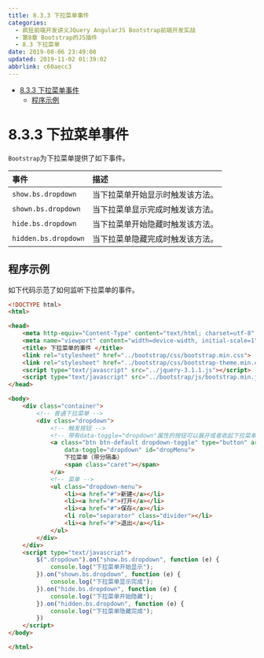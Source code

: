 ```yaml
---
title: 8.3.3 下拉菜单事件
categories: 
  - 疯狂前端开发讲义JQuery AngularJS Bootstrap前端开发实战
  - 第8章 Bootstrap的JS插件
  - 8.3 下拉菜单
date: 2019-08-06 23:49:08
updated: 2019-11-02 01:39:02
abbrlink: c60aecc3
---
```

- [8.3.3 下拉菜单事件](/ReadingNotes/c60aecc3/#8-3-3-下拉菜单事件)
    - [程序示例](/ReadingNotes/c60aecc3/#程序示例)

<!--more-->
<script src="https://cdn.bootcss.com/jquery/3.4.0/jquery.slim.min.js"></script>
<script>$(document).ready(function () {$(".post-body > ul:nth-child(1)").hide();});</script>

<!--end-->
<!--SSTStart-->
# 8.3.3 下拉菜单事件 #
`Bootstrap`为下拉菜单提供了如下事件。

|事件|描述|
|:---|:---|
|`show.bs.dropdown`|当下拉菜单开始显示时触发该方法。|
|`shown.bs.dropdown`|当下拉菜单显示完成时触发该方法。|
|`hide.bs.dropdown`|当下拉菜单开始隐藏时触发该方法。|
|`hidden.bs.dropdown`|当下拉菜单隐藏完成时触发该方法。|
<!--SSTStop-->
## 程序示例 ##
如下代码示范了如何监听下拉菜单的事件。
```html
<!DOCTYPE html>
<html>

<head>
	<meta http-equiv="Content-Type" content="text/html; charset=utf-8" />
	<meta name="viewport" content="width=device-width, initial-scale=1">
	<title> 下拉菜单的事件 </title>
	<link rel="stylesheet" href="../bootstrap/css/bootstrap.min.css">
	<link rel="stylesheet" href="../bootstrap/css/bootstrap-theme.min.css">
	<script type="text/javascript" src="../jquery-3.1.1.js"></script>
	<script type="text/javascript" src="../bootstrap/js/bootstrap.min.js"></script>
</head>

<body>
	<div class="container">
		<!-- 普通下拉菜单 -->
		<div class="dropdown">
			<!-- 触发按钮 -->
			<!-- 带有data-toggle="dropdown"属性的按钮可以展开或者收起下拉菜单 -->
			<a class="btn btn-default dropdown-toggle" type="button" aria-haspopup="true" aria-expanded="true"
				data-toggle="dropdown" id="dropMenu">
				下拉菜单（带分隔条）
				<span class="caret"></span>
			</a>
			<!-- 菜单 -->
			<ul class="dropdown-menu">
				<li><a href="#">新建</a></li>
				<li><a href="#">打开</a></li>
				<li><a href="#">保存</a></li>
				<li role="separator" class="divider"></li>
				<li><a href="#">退出</a></li>
			</ul>
		</div>
	</div>
	<script type="text/javascript">
		$(".dropdown").on("show.bs.dropdown", function (e) {
			console.log("下拉菜单开始显示");
		}).on("shown.bs.dropdown", function (e) {
			console.log("下拉菜单显示完成");
		}).on("hide.bs.dropdown", function (e) {
			console.log("下拉菜单开始隐藏");
		}).on("hidden.bs.dropdown", function (e) {
			console.log("下拉菜单隐藏完成");
		})
	</script>
</body>

</html>
```

